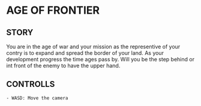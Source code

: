 # AGE OF FRONTIER

## STORY
You are in the age of war and your mission as the representive of your contry is to expand and spread the border of your land. As your development progress the time ages pass by. Will you be the step behind or int front of the enemy to have the upper hand.

## CONTROLLS
    - WASD: Move the camera

